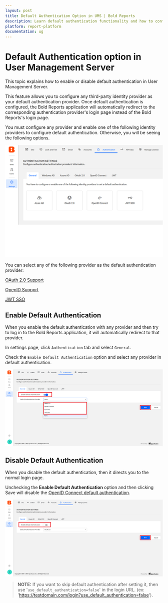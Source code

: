 ```yaml
---
layout: post
title: Default Authentication Option in UMS | Bold Reports
description: Learn default authentication functionality and how to configure the default authentication in User Management Server to enable or disable it.
platform: report-platform
documentation: ug
---
```


# Default Authentication option in User Management Server

This topic explains how to enable or disable default authentication in User Management Server.

This feature allows you to configure any third-party identity provider as your default authentication provider. Once default authentication is configured, the Bold Reports application will automatically redirect to the corresponding authentication provider's login page instead of the Bold Reports's login page.

You must configure any provider and enable one of the following identity providers to configure default authentication. Otherwise, you will be seeing the following options.

![No configuration](/static/assets/on-premise/images/tenant-management/site-management/authentication/no-configuration.png)

You can select any of the following provider as the default authentication provider:

[OAuth 2.0 Support](./../oauth-2.0-support/)

[OpenID Support](./../openid-settings/)

[JWT SSO](./../json-web-token/)

## Enable Default Authentication

When you enable the default authentication with any provider and then try to log in to the Bold Reports application, it will automatically redirect to that provider.

In settings page, click `Authentication` tab and select `General`.

Check the `Enable Default Authentication` option and select any provider in default authentication.

![Disable default authentication](/static/assets/on-premise/images/tenant-management/site-management/authentication/enable-default-authentication.png)

## Disable Default Authentication

When you disable the default authentication, then it directs you to the normal login page.

Unchecking the **Enable Default Authentication** option and then clicking Save will disable the [OpenID Connect default authentication](./../openid-settings#set-openid-connect-as-default-authentication).

![Disable default authentication](/static/assets/on-premise/images/tenant-management/site-management/authentication/disable-default-authentication.png)

> **NOTE:** If you want to skip default authentication after setting it, then use '`use_default_authentication=false`' in the login URL. (ex: 'https://testdomain.com/login?use_default_authentication=false').
